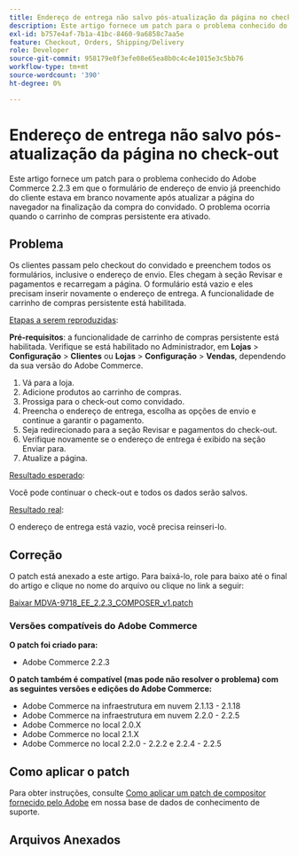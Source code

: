```yaml
---
title: Endereço de entrega não salvo pós-atualização da página no check-out
description: Este artigo fornece um patch para o problema conhecido do Adobe Commerce 2.2.3 em que o formulário de endereço de envio já preenchido do cliente estava em branco novamente após atualizar a página do navegador na finalização da compra do convidado. O problema ocorria quando o carrinho de compras persistente era ativado.
exl-id: b757e4af-7b1a-41bc-8460-9a6858c7aa5e
feature: Checkout, Orders, Shipping/Delivery
role: Developer
source-git-commit: 958179e0f3efe08e65ea8b0c4c4e1015e3c5bb76
workflow-type: tm+mt
source-wordcount: '390'
ht-degree: 0%

---
```


# Endereço de entrega não salvo pós-atualização da página no check-out

Este artigo fornece um patch para o problema conhecido do Adobe Commerce 2.2.3 em que o formulário de endereço de envio já preenchido do cliente estava em branco novamente após atualizar a página do navegador na finalização da compra do convidado. O problema ocorria quando o carrinho de compras persistente era ativado.

## Problema

Os clientes passam pelo checkout do convidado e preenchem todos os formulários, inclusive o endereço de envio. Eles chegam à seção Revisar e pagamentos e recarregam a página. O formulário está vazio e eles precisam inserir novamente o endereço de entrega. A funcionalidade de carrinho de compras persistente está habilitada.

<u>Etapas a serem reproduzidas</u>:

**Pré-requisitos**: a funcionalidade de carrinho de compras persistente está habilitada. Verifique se está habilitado no Administrador, em **Lojas** > **Configuração** > **Clientes** ou **Lojas** > **Configuração** > **Vendas**, dependendo da sua versão do Adobe Commerce.

1. Vá para a loja.
1. Adicione produtos ao carrinho de compras.
1. Prossiga para o check-out como convidado.
1. Preencha o endereço de entrega, escolha as opções de envio e continue a garantir o pagamento.
1. Seja redirecionado para a seção Revisar e pagamentos do check-out.
1. Verifique novamente se o endereço de entrega é exibido na seção Enviar para.
1. Atualize a página.

<u>Resultado esperado</u>:

Você pode continuar o check-out e todos os dados serão salvos.

<u>Resultado real</u>:

O endereço de entrega está vazio, você precisa reinseri-lo.

## Correção

O patch está anexado a este artigo. Para baixá-lo, role para baixo até o final do artigo e clique no nome do arquivo ou clique no link a seguir:

[Baixar MDVA-9718\_EE\_2.2.3\_COMPOSER\_v1.patch](assets/MDVA-9718_EE_2.2.3_COMPOSER_v1.patch.zip)

### Versões compatíveis do Adobe Commerce

**O patch foi criado para:**

* Adobe Commerce 2.2.3

**O patch também é compatível (mas pode não resolver o problema) com as seguintes versões e edições do Adobe Commerce:**

* Adobe Commerce na infraestrutura em nuvem 2.1.13 - 2.1.18
* Adobe Commerce na infraestrutura em nuvem 2.2.0 - 2.2.5
* Adobe Commerce no local 2.0.X
* Adobe Commerce no local 2.1.X
* Adobe Commerce no local 2.2.0 - 2.2.2 e 2.2.4 - 2.2.5

## Como aplicar o patch

Para obter instruções, consulte [Como aplicar um patch de compositor fornecido pelo Adobe](/help/how-to/general/how-to-apply-a-composer-patch-provided-by-magento.md) em nossa base de dados de conhecimento de suporte.

## Arquivos Anexados
